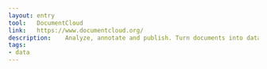 ```yaml
---
layout: entry
tool:	DocumentCloud
link:	https://www.documentcloud.org/
description:	Analyze, annotate and publish. Turn documents into data.
tags:
- data
---
```

